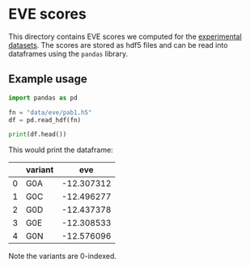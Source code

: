 # EVE scores

This directory contains EVE scores we computed for the [experimental datasets](../../dms_data).
The scores are stored as hdf5 files and can be read into dataframes using the `pandas` library.

## Example usage

```python
import pandas as pd

fn = "data/eve/pab1.h5"
df = pd.read_hdf(fn)

print(df.head())
```

This would print the dataframe:

|   | variant | eve        |
|---|---------|------------|
| 0 | G0A     | -12.307312 |
| 1 | G0C     | -12.496277 |
| 2 | G0D     | -12.437378 |
| 3 | G0E     | -12.308533 |
| 4 | G0N     | -12.576096 |

Note the variants are 0-indexed.